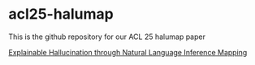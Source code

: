 # acl25-halumap
This is the github repository for our ACL 25 halumap paper

[Explainable Hallucination through Natural Language Inference Mapping](https://aclanthology.org/2025.findings-acl.96/)
